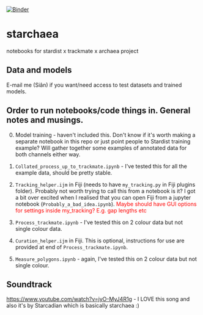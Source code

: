 [![Binder](https://mybinder.org/badge_logo.svg)](https://mybinder.org/v2/gh/superresolusian/starchaea/master)

# starchaea
notebooks for stardist x trackmate x archaea project

## Data and models
E-mail me (Siân) if you want/need access to test datasets and trained models.

## Order to run notebooks/code things in. General notes and musings.
0. Model training - haven't included this. Don't know if it's worth making a separate notebook in this repo or just point people to Stardist training example? Will gather together some examples of annotated data for both channels either way.

1. `Collated_process_up_to_trackmate.ipynb` - I've tested <!---the fuck out of---> this for all the example data, should be pretty stable.

2. `Tracking_helper.ijm` in Fiji (needs to have `my_tracking.py` in Fiji plugins folder). Probably not worth trying to call this from a notebook is it? I got a bit over excited when I realised that you can open Fiji from a jupyter notebook (`Probably_a_bad_idea.ipynb`). <font color=red> Maybe should have GUI options for settings inside my_tracking? E.g. gap lengths etc </font>

3. `Process_trackmate.ipynb` - I've tested this on 2 colour data but not single colour data.

4. `Curation_helper.ijm` in Fiji. This is optional, instructions for use are provided at end of `Process_trackmate.ipynb`.

5. `Measure_polygons.ipynb` - again, I've tested this on 2 colour data but not single colour.

## Soundtrack
https://www.youtube.com/watch?v=jyO-MyJ4R1g - I LOVE this song and also it's by Starcadian which is basically starchaea :)
